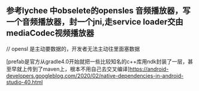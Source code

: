 ## 参考lychee 中obselete的opensles 音频播放器，写一个音频播放器，封一个jni,走service loader交由 mediaCodec视频播放器


// opensl 是主动要数据的，开发者无法主动往里面塞数据


[prefab是官方从gradle4.0开始就把一些比较知名的c++库用ndk封装了一层，甚至早就上传到了maven上，根本不用自己去交叉编译]https://android-developers.googleblog.com/2020/02/native-dependencies-in-android-studio-40.html
